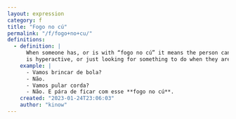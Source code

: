 ```yaml
---
layout: expression
category: f
title: "Fogo no cú"
permalink: "/f/fogo+no+cu/"
definitions:
  - definition: |
      When someone has, or is with “fogo no cú” it means the person cannot hold themselves,
      is hyperactive, or just looking for something to do when they are supposed to stay quiet.
    example: |
      - Vamos brincar de bola?
      - Não.
      - Vamos pular corda?
      - Não. E pára de ficar com esse **fogo no cú**.
    created: "2023-01-24T23:06:03"
    author: "kinow"
---
```

